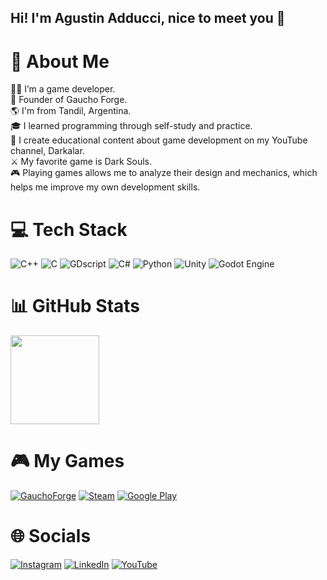 ## Hi! I'm Agustin Adducci, nice to meet you 👋


# 💫 About Me
👨‍💻​ I’m a game developer.<br>
🚀​ Founder of Gaucho Forge.<br>
🌎​ I'm from Tandil, Argentina.<br>
🎓 I learned programming through self-study and practice.<br>
🫶​ I create educational content about game development on my YouTube channel, Darkalar.<br>
⚔️​ My favorite game is Dark Souls.<br>
🎮 Playing games allows me to analyze their design and mechanics, which helps me improve my own development skills.

# 💻 Tech Stack
![C++](https://img.shields.io/badge/c++-%2300599C.svg?style=for-the-badge&logo=c%2B%2B&logoColor=white) ![C](https://img.shields.io/badge/c-%2300599C.svg?style=for-the-badge&logo=c&logoColor=white) ![GDscript](https://img.shields.io/badge/gdscript-%23000000?style=for-the-badge&logo=godot-engine&logoColor=478CBF) ![C#](https://img.shields.io/badge/c%23-%23239120.svg?style=for-the-badge&logo=csharp&logoColor=white) ![Python](https://img.shields.io/badge/python-3670A0?style=for-the-badge&logo=python&logoColor=ffdd54)  ![Unity](https://img.shields.io/badge/unity-%23000000.svg?style=for-the-badge&logo=unity&logoColor=white) ![Godot Engine](https://img.shields.io/badge/GODOT-%23FFFFFF.svg?style=for-the-badge&logo=godot-engine)

# 📊 GitHub Stats
<img height="142em" src="https://github-readme-stats.vercel.app/api/top-langs/?username=darkalardev&theme=dracula&hide_border=false&include_all_commits=true&count_private=true&layout=compact"/>

# 🎮​ My Games
[![GauchoForge](https://img.shields.io/badge/GauchoForge-%23E4405F.svg)](https://gauchoforge.com/) [![Steam](https://img.shields.io/badge/Steam-%230077B5.svg?logo=steam&logoColor=white)](https://store.steampowered.com/publisher/GauchoForge) [![Google Play](https://img.shields.io/badge/GooglePlay-%34a853.svg?logo=googleplay&logoColor=white)](https://play.google.com/store/apps/dev?id=6952029705780200379)

# 🌐 Socials
[![Instagram](https://img.shields.io/badge/Instagram-%23E4405F.svg?logo=Instagram&logoColor=white)](https://instagram.com/darkalardev) [![LinkedIn](https://img.shields.io/badge/LinkedIn-%230077B5.svg)](https://linkedin.com/in/agustinadducci) [![YouTube](https://img.shields.io/badge/YouTube-%23FF0000.svg?logo=YouTube&logoColor=white)](https://youtube.com/@darkalardev)
